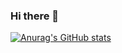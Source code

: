 ### Hi there 👋
[![Anurag's GitHub stats](https://github-readme-stats.vercel.app/api?username=asatyam)](https://github.com/anuraghazra/github-readme-stats)

<!--
**Asatyam/Asatyam** is a ✨ _special_ ✨ repository because its `README.md` (this file) appears on your GitHub profile.

Here are some ideas to get you started:

- 🔭 I’m currently working on ...
- 🌱 I’m currently learning ...
- 👯 I’m looking to collaborate on ...
- 🤔 I’m looking for help with ...
- 💬 Ask me about ...
- 📫 How to reach me: ...
- 😄 Pronouns: ...
- ⚡ Fun fact: ...
-->
